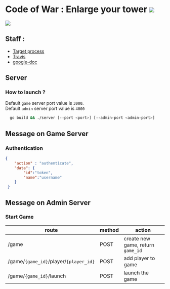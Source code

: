 # Code of War : Enlarge your tower ![](https://travis-ci.org/ttfx-bordeaux/code-of-war-5.svg?branch=master)
![](http://www.codeofwar.net/sites/all/themes/cow/images/xlogo.png.pagespeed.ic.n8tK1fUftd.png)

## Staff :
- [Target process](https://kriyss.tpondemand.com)
- [Travis](https://travis-ci.org/ttfx-bordeaux/code-of-war-5)
- [google-doc](https://docs.google.com/document/d/1mAcHqqwybe-Z9JYzGX4Fi2q3ZZmjIFUjllQGPF7tQ-w/edit?usp=sharing)

## Server

### How to launch ?

Default `game` server port value is `3000`.  
Default `admin` server port value is `4000`
```sh
  go build && ./server [--port <port>] [--admin-port <admin-port>]
```



## Message on Game Server 

### Authentication

```json 
{
    "action" : "authenticate",
    "data": {
        "id":"token",
        "name":"username"
    }
 }
```

## Message on Admin Server

### Start Game

route                                   |method|   action
----------------------------------------|------|-----------------------------------
/game                                   | POST |  create new game, return `game_id`
/game/`{game_id}`/player/`{player_id}`  | POST |  add player to game
/game/`{game_id}`/launch                | POST |  launch the game

